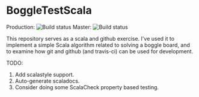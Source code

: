 # BoggleTestScala

Production: ![Build status](https://travis-ci.org/esebesta/BoggleTestScala.svg?branch=production)   Master: ![Build status](https://travis-ci.org/fpinscala/fpinscala.svg?branch=master)

This repository serves as a scala and github exercise. I've used it to implement a simple Scala algorithm related to solving a boggle board, and to examine how git and github (and travis-ci) can be used for development. 

TODO:

1. Add scalastyle support.
2. Auto-generate scaladocs.
3. Consider doing some ScalaCheck property based testing.
